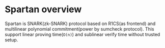 # Spartan overview 


Spartan is SNARK(zk-SNARK) protocol based on R1CS(as frontend) and multilinear polynomial commitment(power by sumcheck protocol). This support linear proving time(`O(n)`) and sublinear verify time without trusted setup. 


